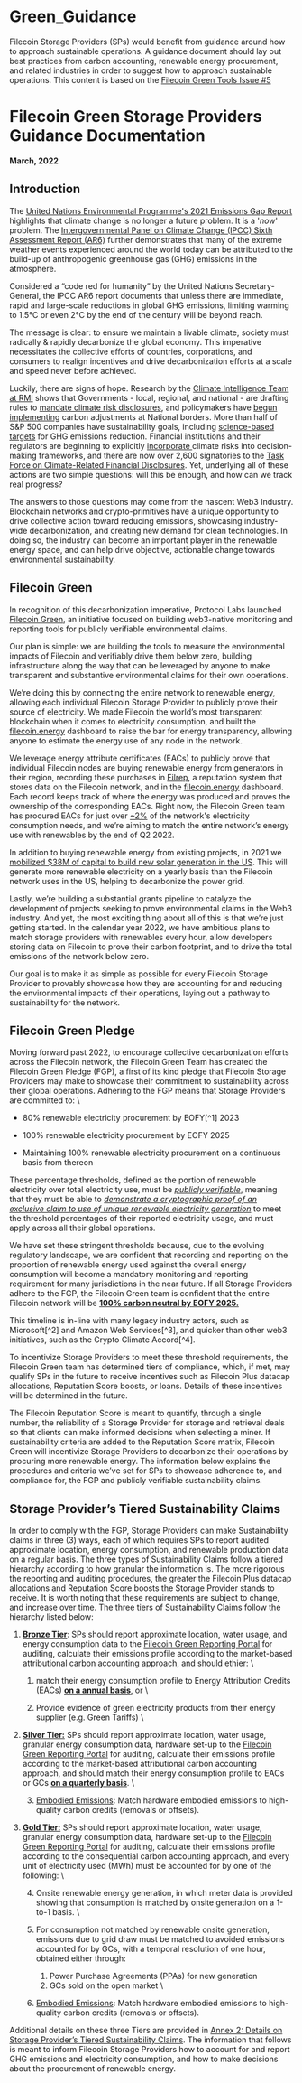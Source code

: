 # Green\_Guidance

Filecoin Storage Providers (SPs) would benefit from guidance around how to approach sustainable operations. A guidance document should lay out best practices from carbon accounting, renewable energy procurement, and related industries in order to suggest how to approach sustainable operations. This content is based on the [Filecoin Green Tools Issue #5](https://github.com/protocol/FilecoinGreen-tools/blob/main/0005-FGTP-Green-SP-Guidance.md)


# Filecoin Green Storage Providers Guidance Documentation

**March, 2022**

## Introduction

The [United Nations Environmental Programme's 2021 Emissions Gap Report](https://www.unep.org/resources/emissions-gap-report-2021) highlights that climate change is no longer a future problem. It is a '_now_' problem. The [Intergovernmental Panel on Climate Change (IPCC) Sixth Assessment Report (AR6)](https://www.ipcc.ch/assessment-report/ar6/) further demonstrates that many of the extreme weather events experienced around the world today can be attributed to the build-up of anthropogenic greenhouse gas (GHG) emissions in the atmosphere.

Considered a “code red for humanity” by the United Nations Secretary-General, the IPCC AR6 report documents that unless there are immediate, rapid and large-scale reductions in global GHG emissions, limiting warming to 1.5°C or even 2°C by the end of the century will be beyond reach. 

The message is clear: to ensure we maintain a livable climate, society must radically & rapidly decarbonize the global economy. This imperative necessitates the collective efforts of countries, corporations, and consumers to realign incentives and drive decarbonization efforts at a scale and speed never before achieved.

Luckily, there are signs of hope. Research by the [Climate Intelligence Team at RMI](https://rmi.org/our-work/climate-intelligence/) shows that Governments - local, regional, and national - are drafting rules to [mandate climate risk disclosures](https://www.sec.gov/news/press-release/2022-46), and policymakers have [begun implementing](https://ec.europa.eu/taxation_customs/green-taxation-0/carbon-border-adjustment-mechanism_enle-business/britains-former-trade-secretary-calls-carbon-border-tax-2021-05-26/) carbon adjustments at National borders. More than half of S&P 500 companies have sustainability goals, including [science-based targets](https://sciencebasedtargets.org/sbti-progress-report-2020) for GHG emissions reduction. Financial institutions and their regulators are beginning to explicitly [incorporate ](https://www.reuters.com/business/sustainable-business/global-regulators-refine-climate-fallout-banks-2021-04-14/)climate risks into decision-making frameworks, and there are now over 2,600 signatories to the [Task Force on Climate-Related Financial Disclosures](https://www.fsb.org/wp-content/uploads/P141021-1.pdf). Yet, underlying all of these actions are two simple questions: will this be enough, and how can we track real progress?

The answers to those questions may come from the nascent Web3 Industry. Blockchain networks and crypto-primitives have a unique opportunity to drive collective action toward reducing emissions, showcasing industry-wide decarbonization, and creating new demand for clean technologies. In doing so, the industry can become an important player in the renewable energy space, and can help drive objective, actionable change towards environmental sustainability.

## Filecoin Green

In recognition of this decarbonization imperative, Protocol Labs launched [Filecoin Green](https://green.filecoin.io), an initiative focused on building web3-native monitoring and reporting tools for publicly verifiable environmental claims. 

Our plan is simple: we are building the tools to measure the environmental impacts of Filecoin and verifiably drive them below zero, building infrastructure along the way that can be leveraged by anyone to make transparent and substantive environmental claims for their own operations. 

We’re doing this by connecting the entire network to renewable energy, allowing each individual Filecoin Storage Provider to publicly prove their source of electricity. We made Filecoin the world’s most transparent blockchain when it comes to electricity consumption, and built the [filecoin.energy](https://filecoin.energy/) dashboard to raise the bar for energy transparency, allowing anyone to estimate the energy use of any node in the network. 

We leverage energy attribute certificates (EACs) to publicly prove that individual Filecoin nodes are buying renewable energy from generators in their region, recording these purchases in [Filrep](https://filrep.io/?columns=energy&order=desc&sortBy=energy), a reputation system that stores data on the Filecoin network, and in the [filecoin.energy](https://filecoin.energy/) dashboard. Each record keeps track of where the energy was produced and proves the ownership of the corresponding EACs. Right now, the Filecoin Green team has procured EACs for just over [~2%](https://filecoin.energy/?charts=3-day_4-day&end=2022-03-27&start=2020-07-01) of the network's electricity consumption needs, and we’re aiming to match the entire network’s energy use with renewables by the end of Q2 2022.

In addition to buying renewable energy from existing projects, in 2021 we [mobilized $38M of capital to build new solar generation in the US](https://www.prnewswire.com/news-releases/protocol-labs-and-nelnet-announce-38-million-renewable-energy-fund-focused-on-investments-in-solar-energy-301485254.html). This will generate more renewable electricity on a yearly basis than the Filecoin network uses in the US, helping to decarbonize the power grid. 

Lastly, we’re building a substantial grants pipeline to catalyze the development of projects seeking to prove environmental claims in the Web3 industry. And yet, the most exciting thing about all of this is that we’re just getting started. In the calendar year 2022, we have ambitious plans to match storage providers with renewables every hour, allow developers storing data on Filecoin to prove their carbon footprint, and to drive the total emissions of the network below zero. 

Our goal is to make it as simple as possible for every Filecoin Storage Provider to provably showcase how they are accounting for and reducing the environmental impacts of their operations, laying out a pathway to sustainability for the network.


## Filecoin Green Pledge 

Moving forward past 2022, to encourage collective decarbonization efforts across the Filecoin network, the Filecoin Green Team has created the Filecoin Green Pledge (FGP), a first of its kind pledge that Filecoin Storage Providers may make to showcase their commitment to sustainability across their global operations. Adhering to the FGP means that Storage Providers are committed to: \




* 80% renewable electricity procurement by EOFY[^1] 2023


* 100% renewable electricity procurement by EOFY 2025 
* Maintaining 100% renewable electricity procurement on a continuous basis from thereon

These percentage thresholds, defined as the portion of renewable electricity over total electricity use, must be _<span style="text-decoration:underline;">publicly verifiable</span>_, meaning that they must be able to _<span style="text-decoration:underline;">demonstrate a cryptographic proof of an exclusive claim to use of unique renewable electricity generation</span>_ to meet the threshold percentages of their reported electricity usage, and must apply across all their global operations. 

We have set these stringent thresholds because, due to the evolving regulatory landscape, we are confident that recording and reporting on the proportion of renewable energy used against the overall energy consumption will become a mandatory monitoring and reporting requirement for many jurisdictions in the near future. If all Storage Providers adhere to the FGP, the Filecoin Green team is confident that the entire Filecoin network will be **<span style="text-decoration:underline;">100% carbon neutral by EOFY 2025.</span>** 

This timeline is in-line with many legacy industry actors, such as Microsoft[^2] and Amazon Web Services[^3], and quicker than other web3 initiatives, such as the Crypto Climate Accord[^4].

To incentivize Storage Providers to meet these threshold requirements, the Filecoin Green team has determined tiers of compliance, which, if met, may qualify SPs in the future to receive incentives such as Filecoin Plus datacap allocations, Reputation Score boosts, or loans. Details of these incentives will be determined in the future.

The Filecoin Reputation Score is meant to quantify, through a single number, the reliability of a Storage Provider for storage and retrieval deals so that clients can make informed decisions when selecting a miner. If sustainability criteria are added to the Reputation Score matrix, Filecoin Green will incentivize Storage Providers to decarbonize their operations by procuring more renewable energy. The information below explains the procedures and criteria we’ve set for SPs to showcase adherence to, and compliance for, the FGP and publicly verifiable sustainability claims.


## Storage Provider’s Tiered Sustainability Claims

In order to comply with the FGP, Storage Providers can make Sustainability claims in three (3) ways, each of which requires SPs to report audited approximate location, energy consumption, and renewable production data on a regular basis. The three types of Sustainability Claims follow a tiered hierarchy according to how granular the information is. The more rigorous the reporting and auditing procedures, the greater the Filecoin Plus datacap allocations and Reputation Score boosts the Storage Provider stands to receive. It is worth noting that these requirements are subject to change, and increase over time. The three tiers of Sustainability Claims follow the hierarchy listed below:



1. **<span style="text-decoration:underline;">Bronze Tier</span>**: SPs should report approximate location, water usage, and energy consumption data to the [Filecoin Green Reporting Portal](#bookmark=id.a3kb9cl12p8l) for auditing, calculate their emissions profile according to the market-based attributional carbon accounting approach, and should ethier: \

    1. match their energy consumption profile to Energy Attribution Credits (EACs) **<span style="text-decoration:underline;">on a annual basis</span>**, or \

    2. Provide evidence of green electricity products from their energy supplier (e.g. Green Tariffs) \

2. **<span style="text-decoration:underline;">Silver Tier:</span>** SPs should report approximate location, water usage, granular energy consumption data, hardware set-up to the [Filecoin Green Reporting Portal](#bookmark=id.a3kb9cl12p8l) for auditing, calculate their emissions profile according to the market-based attributional carbon accounting approach, and should match their energy consumption profile to EACs or GCs **<span style="text-decoration:underline;">on a quarterly basis</span>**. \

    3. <span style="text-decoration:underline;">Embodied Emissions</span>: Match hardware embodied emissions to high-quality carbon credits (removals or offsets).
3. **<span style="text-decoration:underline;">Gold Tier:</span>** SPs should report approximate location, water usage, granular energy consumption data, hardware set-up to the [Filecoin Green Reporting Portal](#bookmark=id.a3kb9cl12p8l) for auditing, calculate their emissions profile according to the consequential carbon accounting approach, and every unit of electricity used (MWh) must be accounted for by one of the following: \

    4. Onsite renewable energy generation, in which meter data is provided showing that consumption is matched by onsite generation on a 1-to-1 basis. \

    5. For consumption not matched by renewable onsite generation, emissions due to grid draw must be matched to avoided emissions accounted for by GCs, with a temporal resolution of one hour, obtained either through:
        1. Power Purchase Agreements (PPAs) for new generation
        2. GCs sold on the open market \

    1. <span style="text-decoration:underline;">Embodied Emissions</span>: Match hardware embodied emissions to high-quality carbon credits (removals or offsets).

Additional details on these three Tiers are provided in [Annex 2: Details on Storage Provider’s Tiered Sustainability Claims](#bookmark=id.j4nowpnymgs7). The information that follows is meant to inform Filecoin Storage Providers how to account for and report GHG emissions and electricity consumption, and how to make decisions about the procurement of renewable energy.


